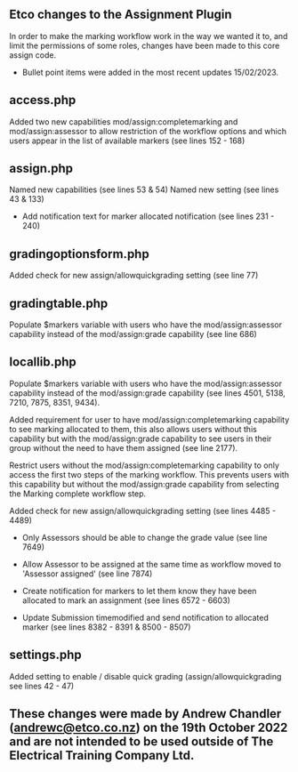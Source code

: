 Etco changes to the Assignment Plugin
-

In order to make the marking workflow work in the way we wanted it to, and limit the permissions of some roles, changes have been made to this core assign code.

* Bullet point items were added in the most recent updates 15/02/2023.

access.php
-
Added two new capabilities mod/assign:completemarking and mod/assign:assessor to allow restriction of the workflow options and which users appear in the list of available markers (see lines 152 - 168)

assign.php
-
Named new capabilities (see lines 53 & 54)
Named new setting (see lines 43 & 133)

* Add notification text for marker allocated notification (see lines 231 - 240)

gradingoptionsform.php
-
Added check for new assign/allowquickgrading setting (see line 77)

gradingtable.php
-
Populate $markers variable with users who have the mod/assign:assessor capability instead of the mod/assign:grade capability (see line 686)

locallib.php
-
Populate $markers variable with users who have the mod/assign:assessor capability instead of the mod/assign:grade capability (see lines 4501, 5138, 7210, 7875, 8351, 9434).

Added requirement for user to have mod/assign:completemarking capability to see marking allocated to them, this also allows users without this capability but with the mod/assign:grade capability to see users in their group without the need to have them assigned (see line 2177).

Restrict users without the mod/assign:completemarking capability to only access the first two steps of the marking workflow. This prevents users with this capability but without the mod/assign:grade capability from selecting the Marking complete workflow step.

Added check for new assign/allowquickgrading setting (see lines 4485 - 4489)

* Only Assessors should be able to change the grade value (see line 7649)

* Allow Assessor to be assigned at the same time as workflow moved to 'Assessor assigned' (see line 7874)

* Create notification for markers to let them know they have been allocated to mark an assignment (see lines 6572 - 6603)

* Update Submission timemodified and send notification to allocated marker (see lines 8382 - 8391 & 8500 - 8507)

settings.php
-
Added setting to enable / disable quick grading (assign/allowquickgrading see lines 42 - 47)

These changes were made by Andrew Chandler (andrewc@etco.co.nz) on the 19th October 2022 and are not intended to be used outside of The Electrical Training Company Ltd.
-
